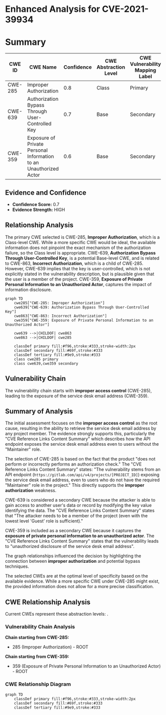 # Enhanced Analysis for CVE-2021-39934

# Summary
| CWE ID | CWE Name | Confidence | CWE Abstraction Level | CWE Vulnerability Mapping Label | CWE-Vulnerability Mapping Notes |
|---|---|---|---|---|---|
| CWE-285 | Improper Authorization | 0.8 | Class | Primary | Allowed-with-Review |
| CWE-639 | Authorization Bypass Through User-Controlled Key | 0.7 | Base | Secondary | Allowed |
| CWE-359 | Exposure of Private Personal Information to an Unauthorized Actor | 0.6 | Base | Secondary | Allowed |

## Evidence and Confidence

*   **Confidence Score:** 0.7
*   **Evidence Strength:** HIGH

## Relationship Analysis
The primary CWE selected is CWE-285, **Improper Authorization**, which is a Class-level CWE. While a more specific CWE would be ideal, the available information does not pinpoint the exact mechanism of the authorization failure, so the Class level is appropriate. CWE-639, **Authorization Bypass Through User-Controlled Key**, is a potential Base-level CWE, and is related to CWE-863, **Incorrect Authorization**, which is a child of CWE-285. However, CWE-639 implies that the key is user-controlled, which is not explicitly stated in the vulnerability description, but is plausible given that the user is a member of the project. CWE-359, **Exposure of Private Personal Information to an Unauthorized Actor**, captures the impact of information disclosure.

```mermaid
graph TD
    cwe285["CWE-285: Improper Authorization"]
    cwe639["CWE-639: Authorization Bypass Through User-Controlled Key"]
    cwe863["CWE-863: Incorrect Authorization"]
    cwe359["CWE-359: Exposure of Private Personal Information to an Unauthorized Actor"]

    cwe639 -->|CHILDOF| cwe863
    cwe863 -->|CHILDOF| cwe285
    
    classDef primary fill:#f96,stroke:#333,stroke-width:2px
    classDef secondary fill:#69f,stroke:#333
    classDef tertiary fill:#9e9,stroke:#333
    class cwe285 primary
    class cwe639,cwe359 secondary
```

## Vulnerability Chain
The vulnerability chain starts with **improper access control** (CWE-285), leading to the exposure of the service desk email address (CWE-359).

## Summary of Analysis
The initial assessment focuses on the **improper access control** as the root cause, resulting in the ability to retrieve the service desk email address by any project member. The evidence strongly supports this, particularly the "CVE Reference Links Content Summary" which describes how the API endpoint exposes the service desk email address even to users without the "Maintainer" role.

The selection of CWE-285 is based on the fact that the product "does not perform or incorrectly performs an authorization check." The "CVE Reference Links Content Summary" states: "The vulnerability stems from an API endpoint (`https://gitlab.com/api/v4/projects/[PROJECT_ID]`) exposing the service desk email address, even to users who do not have the required "Maintainer" role in the project." This directly supports the **improper authorization** weakness.

CWE-639 is considered a secondary CWE because the attacker is able to gain access to another user's data or record by modifying the key value identifying the data. The "CVE Reference Links Content Summary" states that "The attacker needs to be a member of the project (even with the lowest level 'Guest' role is sufficient)."

CWE-359 is included as a secondary CWE because it captures the **exposure of private personal information to an unauthorized actor**. The "CVE Reference Links Content Summary" states that the vulnerability leads to "unauthorized disclosure of the service desk email address".

The graph relationships influenced the decision by highlighting the connection between **improper authorization** and potential bypass techniques.

The selected CWEs are at the optimal level of specificity based on the available evidence. While a more specific CWE under CWE-285 might exist, the provided information does not allow for a more precise classification.


## CWE Relationship Analysis

Current CWEs represent these abstraction levels: .


### Vulnerability Chain Analysis

**Chain starting from CWE-285:**
- 285 (Improper Authorization) - ROOT


**Chain starting from CWE-359:**
- 359 (Exposure of Private Personal Information to an Unauthorized Actor) - ROOT



### CWE Relationship Diagram

```mermaid
graph TD
    classDef primary fill:#f96,stroke:#333,stroke-width:2px
    classDef secondary fill:#69f,stroke:#333
    classDef tertiary fill:#9e9,stroke:#333
```